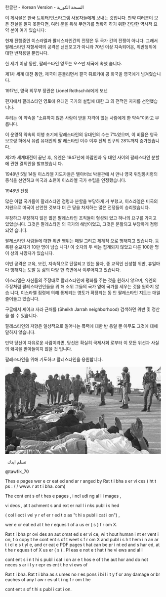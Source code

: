 ﻿한글판 - Korean Version - اﻟﻨﺴﺨﺔ اﻟﻜﻮرﯾﺔ

이 게시물은 한국 트위터/인스타그램 사용자들에게 보내는 것입니다. 만약 여러분이 모든 진실을 알지 못한다면, 여러 분을 위해 무언가를 명확히 하기 위한 간단한 역사적 요약 본이 여기 있습니다:

현재 진행중인 이스라엘과 팔레스타인간의 전쟁은 두 국가 간의 전쟁이 아니다. 그래서 팔레스타인 저항세력의 공격은 선전포고가 아니라 70년 이상 지속되어온, 위반행위에 대한 반작용일 뿐입니다.

한 세기 이상 동안, 팔레스타인 영토는 오스만 제국에 속했 습니다.

제1차 세계 대전 동안, 제국이 흔들리면서 결국 튀르키예 공 화국을 영국에게 넘겨줬습니다.

1917년, 영국 외무부 장관은 Lionel Rothschild에게 보낸

편지에서 팔레스타인 영토에 유대인 국가의 설립에 대한 그 의 전적인 지지를 선언했습니다.

우리는 이 약속을 "소유하지 않은 사람이 받을 자격이 없는 사람에게 한 약속"이라고 부릅니다.

이 운명적 약속의 이행 초기에 팔레스타인의 유대인의 수는 7%였으며, 이 비율은 영국 보호령 하에서 유럽 유대인의 팔 레스타인 이주 이후 전체 인구의 28%까지 증가했습니다.

제2차 세계대전이 끝난 후, 유엔은 1947년에 아랍인과 유 대인 사이의 팔레스타인 분할에 관한 결의안을 발표했습니 다.

1948년 5월 14일 이스라엘 지도자들은 텔아비브 박물관에 서 만나 영국 위임통치령의 종식을 선언하고 미국과 소련이 이스라엘 국가 수립을 인정했습니다.

1948년 전쟁

많은 아랍 국가들이 팔레스타인 점령과 분할을 부당하게 거 부했고, 이스라엘은 미국의 지원으로 미국이 선언한 것보다 더 큰 땅을 차지하는 많은 전쟁들이 승리했습니다.

무장하고 무장하지 않은 많은 팔레스타인 조직들이 형성되 었고 하나의 요구를 가지고 있었습니다. 그것은 팔레스타인 의 국가의 해방이었고, 그것은 분할되고 부당하게 점령되었 습니다.

팔레스타인 사람들에 대한 위반 행위는 매일 그리고 체계적 으로 행해지고 있습니다. 등록된 순교자가 10만 명이 넘습 니다/ 이 숫자의 두 배는 집계되지 않았고 다른 100만 명 이 상의 사망자가 있습니다.

이번 공격은 교육, 보건, 지속적으로 단절되고 있는 물자, 종 교적인 신성함 위반, 휴일마다 행해지는 도발 등 삶의 다양 한 측면에서 이루어지고 있습니다.

이스라엘은 자신들의 주장대로 팔레스타인에 평화를 주는 것을 원하지 않으며, 유엔의 주장처럼 팔레스타인인들을 위 해 소위 그들의 국가 옆에 국가를 세우는 것을 원하지 않습 니다, 이스라엘 점령에 의해 통제되는 영토가 확장되는 동 안 팔레스타인 지도는 매일 줄어들고 있습니다.

구글에서 셰이크 자라 근처를 (Sheikh Jarrah neighborhood) 검색하면 위반 및 정산을 볼 수 있습니다.

팔레스타인의 저항은 일상적으로 일어나는 폭력에 대한 반 응일 뿐 아무도 그것에 대해 말하지 않습니다.

만약 당신이 자유로운 사람이라면, 당신은 확실히 국제사회 로부터 이 모든 위선과 사실의 왜곡을 받아들이지 않을 것 입니다.

팔레스타인을 위해 기도하고 팔레스타인을 응원합니다.

![](../../../public/threads/first/../../../public/threads/first/002.jpeg)

` `ﺗﺴﻠﻢ اﯾﺪك

@tawfik_70

Thes e pages wer e cr eat ed and ar r anged by Rat t i bha s er vi ces ( ht t ps : / / www. r at t i bha. com)

The cont ent s of t hes e pages , i ncl udi ng al l i mages ,

vi deos , at t achment s and ext er nal l i nks publ i s hed

( col l ect i vel y r ef er r ed t o as "t hi s publ i cat i on") ,

wer e cr eat ed at t he r eques t of a us er ( s ) f r om X.

Rat t i bha pr ovi des an aut omat ed s er vi ce, wi t hout human i nt er vent i on, t o copy t he cont ent s of t weet s f r om X and publ i s h t hem i n an ar t i cl e s t yl e, and cr eat e PDF pages t hat can be pr i nt ed and s har ed, at t he r eques t of X us er ( s ) . Pl eas e not e t hat t he vi ews and al l

cont ent s i n t hi s publ i cat i on ar e t hos e of t he aut hor and do not neces s ar i l y r epr es ent t he vi ews of

Rat t i bha. Rat t i bha as s umes no r es pons i bi l i t y f or any damage or br eaches of any l aw r es ul t i ng f r om t he

cont ent s of t hi s publ i cat i on.

